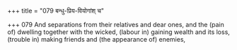 +++
title = "079 बन्धु-प्रिय-वियोगांश् च"

+++
079	And separations from their relatives and dear ones, and the (pain of) dwelling together with the wicked, (labour in) gaining wealth and its loss, (trouble in) making friends and (the appearance of) enemies,
